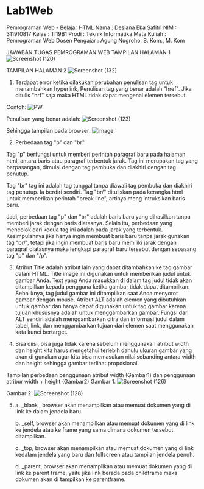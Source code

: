 # Lab1Web
Pemrograman Web - Belajar HTML 
Nama			: Desiana Eka Safitri
NIM			: 311910817
Kelas			: TI19B1
Prodi			: Teknik Informatika
Mata Kuliah		: Pemrograman Web
Dosen Pengajar		: Agung Nugroho, S. Kom., M. Kom

JAWABAN TUGAS PEMROGRAMAN WEB
TAMPILAN HALAMAN 1
![Screenshot (120)](https://user-images.githubusercontent.com/81596251/112921916-cafffb80-9135-11eb-9884-2d767c5534b8.png)

TAMPILAN HALAMAN 2
![Screenshot (132)](https://user-images.githubusercontent.com/81596251/112924811-ffc28180-913a-11eb-9080-d117e2d3f780.png)

1. Terdapat error ketika dilakukan perubahan penulisan tag untuk menambahkan hyperlink,
Penulisan tag yang benar adalah "href". Jika ditulis "hrf" saja maka HTML tidak dapat mengenal elemen tersebut.

Contoh: ![PW](https://user-images.githubusercontent.com/81596251/112922355-917bc000-9136-11eb-8c54-e3f824a9b593.png)


Penulisan yang benar adalah: ![Screenshot (123)](https://user-images.githubusercontent.com/81596251/112922588-e9b2c200-9136-11eb-95f6-dd93090252c7.png)


Sehingga tampilan pada browser: ![image](https://user-images.githubusercontent.com/81596251/112922823-5a59de80-9137-11eb-9c36-7ad35063e61d.png)

2. Perbedaan tag "p" dan "br"

Tag "p" berfungsi untuk memberi perintah paragraf baru pada halaman html, antara baris atau paragraf terbentuk jarak. Tag ini merupakan tag yang berpasangan, dimulai dengan tag pembuka dan diakhiri dengan tag penutup. 

Tag "br" tag ini adalah tag tunggal tanpa diawali tag pembuka dan diakhiri tag penutup. Ia berdiri sendiri. 
Tag "br/"  dituliskan pada kerangka html untuk memberikan perintah "break line", artinya meng intruksikan baris baru.

Jadi, perbedaan tag "p" dan "br" adalah baris baru yang dihasilkan tanpa memberi jarak dengan baris diatasnya. Selain itu, perbedaan yang mencolok dari kedua tag ini adalah pada jarak yang terbentuk. Kesimpulannya jika hanya ingin membuat baris baru tanpa jarak gunakan tag "br/", tetapi jika ingin membuat baris baru memiliki jarak dengan paragraf diatasnya maka lengkapi paragraf baru tersebut dengan sepasang tag "p" dan "/p".

3. Atribut Title  adalah atribut lain yang dapat ditambahkan ke tag gambar dalam HTML. Title image ini digunakan untuk memberikan judul untuk gambar Anda. Text yang Anda masukkan di dalam tag judul tidak akan ditampilkan kepada pengguna ketika gambar tidak dapat ditampilkan. Sebaliknya, tag judul gambar ini ditampilkan saat Anda menyorot gambar dengan mouse.
Atribut ALT adalah elemen yang dibutuhkan untuk gambar dan hanya dapat digunakan untuk tag gambar karena tujuan khususnya adalah untuk menggambarkan gambar. Fungsi dari ALT sendiri adalah menggambarkan citra dan informasi judul dalam tabel, link, dan menggambarkan tujuan dari elemen saat menggunakan kata kunci bertarget.

4. Bisa diisi, bisa juga tidak karena sebelum menggunakan atribut width dan height kita harus mengetahui terlebih dahulu ukuran gambar yang akan di gunakan agar kita bisa memasukan nilai sebanding antara width dan height sehingga gambar terlihat proposional.

Tampilan perbedaan penggunaan atribut width (Gambar1) dan penggunaan atribur width + height (Gambar2)
Gambar 1.
![Screenshot (126)](https://user-images.githubusercontent.com/81596251/112923528-abb69d80-9138-11eb-8cc1-446782f0a1fc.png)

Gambar 2.
![Screenshot (128)](https://user-images.githubusercontent.com/81596251/112923576-b8d38c80-9138-11eb-9d15-1a61c6d65184.png)

5. a. _blank , browser akan menampilkan atau memuat dokumen yang di link ke dalam jendela baru.

   b. _self, browser akan menampilkan atau memuat dokumen yang di link ke jendela atau ke frame yang sama dimana dokumen tersebut ditampilkan.
   
   c. _top,  browser akan menampilkan atau memuat dokumen yang di link kedalam jendela yang baru dan fullscreen atau tampilan jendela penuh.
   
   d. _parent, browser akan menampilkan atau memuat dokumen yang di link ke parent frame, yaitu jika link berada pada childframe maka dokumen akan di tampilkan ke parentframe.



